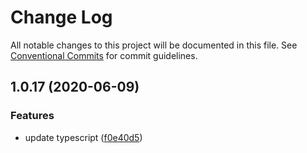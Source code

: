 # Change Log

All notable changes to this project will be documented in this file.
See [Conventional Commits](https://conventionalcommits.org) for commit guidelines.

## 1.0.17 (2020-06-09)


### Features

* update typescript ([f0e40d5](https://github.com/bluelovers/ws-epub/commit/f0e40d5bc786e99112c8d65c09754a184e5e70c9))
